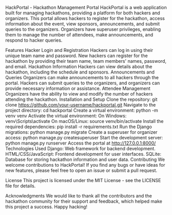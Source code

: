 HackPortal - Hackathon Management Portal
HackPortal is a web application built for managing hackathons, providing a platform for both hackers and organizers. This portal allows hackers to register for the hackathon, access information about the event, view sponsors, announcements, and submit queries to the organizers. Organizers have superuser privileges, enabling them to manage the number of attendees, make announcements, and respond to hacker queries.

Features
Hacker Login and Registration
Hackers can log in using their unique team name and password.
New hackers can register for the hackathon by providing their team name, team members' names, password, and email.
Hackathon Information
Hackers can view details about the hackathon, including the schedule and sponsors.
Announcements and Queries
Organizers can make announcements to all hackers through the portal.
Hackers can submit queries to the organizers, and organizers can provide necessary information or assistance.
Attendee Management
Organizers have the ability to view and modify the number of hackers attending the hackathon.
Installation and Setup
Clone the repository: git clone https://github.com/your-username/hackportal.git
Navigate to the project directory: cd hackportal
Create a virtual environment: python -m venv venv
Activate the virtual environment:
On Windows: venv\Scripts\activate
On macOS/Linux: source venv/bin/activate
Install the required dependencies: pip install -r requirements.txt
Run the Django migrations: python manage.py migrate
Create a superuser for organizer access: python manage.py createsuperuser
Start the development server: python manage.py runserver
Access the portal at http://127.0.0.1:8000/
Technologies Used
Django: Web framework for backend development.
HTML/CSS/JavaScript: Frontend development for user interfaces.
SQLite: Database for storing hackathon information and user data.
Contributing
We welcome contributions to HackPortal! If you find any bugs or have ideas for new features, please feel free to open an issue or submit a pull request.

License
This project is licensed under the MIT License - see the LICENSE file for details.

Acknowledgments
We would like to thank all the contributors and the hackathon community for their support and feedback, which helped make this project a success. Happy hacking!

